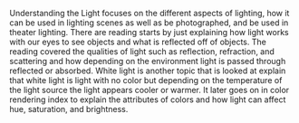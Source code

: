 Understanding the Light focuses on the different aspects of lighting, how it can be used in lighting scenes as well as be photographed, and be used in theater lighting. There are reading starts by just explaining how light works with our eyes to see objects and what is reflected off of objects.
The reading covered the qualities of light such as reflection, refraction, and scattering and how depending on the environment light is passed through reflected or absorbed. White light is another topic that is looked at explain that white light is light with no color but depending on the temperature of the light source the light appears cooler or warmer. It later goes on in color rendering index to explain the attributes of colors and how light can affect hue, saturation, and brightness.

